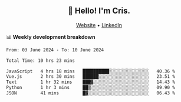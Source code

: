 
<h2 align="center">👋 Hello! I'm Cris.</h2>
<p align="center">
  <a href="https://www.criscunas.dev">Website</a> •
  <a href="https://www.linkedin.com/in/cristophercunas/">LinkedIn</a> 
</p>


📊 **Weekly development breakdown**
<!--START_SECTION:waka-->

```txt
From: 03 June 2024 - To: 10 June 2024

Total Time: 10 hrs 23 mins

JavaScript   4 hrs 18 mins   ██████████░░░░░░░░░░░░░░░   40.36 %
Vue.js       2 hrs 30 mins   ██████░░░░░░░░░░░░░░░░░░░   23.51 %
Text         1 hr 32 mins    ███▓░░░░░░░░░░░░░░░░░░░░░   14.43 %
Python       1 hr 3 mins     ██▒░░░░░░░░░░░░░░░░░░░░░░   09.90 %
JSON         41 mins         █▓░░░░░░░░░░░░░░░░░░░░░░░   06.43 %
```

<!--END_SECTION:waka-->

